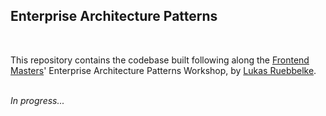 ## Enterprise Architecture Patterns

</br>

This repository contains the codebase built following along the [Frontend Masters](https://frontendmasters.com/)' Enterprise Architecture Patterns Workshop, by [Lukas Ruebbelke](https://github.com/onehungrymind).

</br>
<em>In progress...</em>